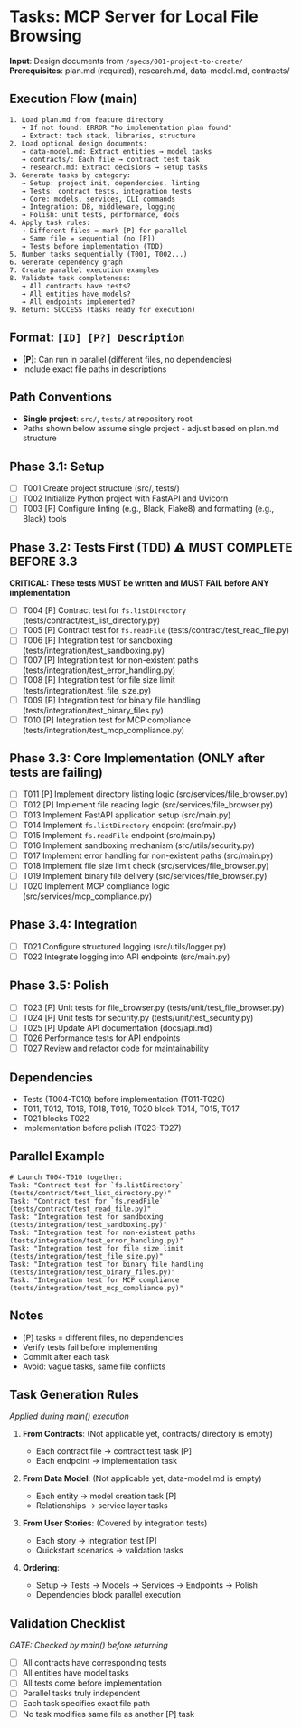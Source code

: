 # Tasks: MCP Server for Local File Browsing

**Input**: Design documents from `/specs/001-project-to-create/`
**Prerequisites**: plan.md (required), research.md, data-model.md, contracts/

## Execution Flow (main)
```
1. Load plan.md from feature directory
   → If not found: ERROR "No implementation plan found"
   → Extract: tech stack, libraries, structure
2. Load optional design documents:
   → data-model.md: Extract entities → model tasks
   → contracts/: Each file → contract test task
   → research.md: Extract decisions → setup tasks
3. Generate tasks by category:
   → Setup: project init, dependencies, linting
   → Tests: contract tests, integration tests
   → Core: models, services, CLI commands
   → Integration: DB, middleware, logging
   → Polish: unit tests, performance, docs
4. Apply task rules:
   → Different files = mark [P] for parallel
   → Same file = sequential (no [P])
   → Tests before implementation (TDD)
5. Number tasks sequentially (T001, T002...)
6. Generate dependency graph
7. Create parallel execution examples
8. Validate task completeness:
   → All contracts have tests?
   → All entities have models?
   → All endpoints implemented?
9. Return: SUCCESS (tasks ready for execution)
```

## Format: `[ID] [P?] Description`
- **[P]**: Can run in parallel (different files, no dependencies)
- Include exact file paths in descriptions

## Path Conventions
- **Single project**: `src/`, `tests/` at repository root
- Paths shown below assume single project - adjust based on plan.md structure

## Phase 3.1: Setup
- [ ] T001 Create project structure (src/, tests/)
- [ ] T002 Initialize Python project with FastAPI and Uvicorn
- [ ] T003 [P] Configure linting (e.g., Black, Flake8) and formatting (e.g., Black) tools

## Phase 3.2: Tests First (TDD) ⚠️ MUST COMPLETE BEFORE 3.3
**CRITICAL: These tests MUST be written and MUST FAIL before ANY implementation**
- [ ] T004 [P] Contract test for `fs.listDirectory` (tests/contract/test_list_directory.py)
- [ ] T005 [P] Contract test for `fs.readFile` (tests/contract/test_read_file.py)
- [ ] T006 [P] Integration test for sandboxing (tests/integration/test_sandboxing.py)
- [ ] T007 [P] Integration test for non-existent paths (tests/integration/test_error_handling.py)
- [ ] T008 [P] Integration test for file size limit (tests/integration/test_file_size.py)
- [ ] T009 [P] Integration test for binary file handling (tests/integration/test_binary_files.py)
- [ ] T010 [P] Integration test for MCP compliance (tests/integration/test_mcp_compliance.py)

## Phase 3.3: Core Implementation (ONLY after tests are failing)
- [ ] T011 [P] Implement directory listing logic (src/services/file_browser.py)
- [ ] T012 [P] Implement file reading logic (src/services/file_browser.py)
- [ ] T013 Implement FastAPI application setup (src/main.py)
- [ ] T014 Implement `fs.listDirectory` endpoint (src/main.py)
- [ ] T015 Implement `fs.readFile` endpoint (src/main.py)
- [ ] T016 Implement sandboxing mechanism (src/utils/security.py)
- [ ] T017 Implement error handling for non-existent paths (src/main.py)
- [ ] T018 Implement file size limit check (src/services/file_browser.py)
- [ ] T019 Implement binary file delivery (src/services/file_browser.py)
- [ ] T020 Implement MCP compliance logic (src/services/mcp_compliance.py)

## Phase 3.4: Integration
- [ ] T021 Configure structured logging (src/utils/logger.py)
- [ ] T022 Integrate logging into API endpoints (src/main.py)

## Phase 3.5: Polish
- [ ] T023 [P] Unit tests for file_browser.py (tests/unit/test_file_browser.py)
- [ ] T024 [P] Unit tests for security.py (tests/unit/test_security.py)
- [ ] T025 [P] Update API documentation (docs/api.md)
- [ ] T026 Performance tests for API endpoints
- [ ] T027 Review and refactor code for maintainability

## Dependencies
- Tests (T004-T010) before implementation (T011-T020)
- T011, T012, T016, T018, T019, T020 block T014, T015, T017
- T021 blocks T022
- Implementation before polish (T023-T027)

## Parallel Example
```
# Launch T004-T010 together:
Task: "Contract test for `fs.listDirectory` (tests/contract/test_list_directory.py)"
Task: "Contract test for `fs.readFile` (tests/contract/test_read_file.py)"
Task: "Integration test for sandboxing (tests/integration/test_sandboxing.py)"
Task: "Integration test for non-existent paths (tests/integration/test_error_handling.py)"
Task: "Integration test for file size limit (tests/integration/test_file_size.py)"
Task: "Integration test for binary file handling (tests/integration/test_binary_files.py)"
Task: "Integration test for MCP compliance (tests/integration/test_mcp_compliance.py)"
```

## Notes
- [P] tasks = different files, no dependencies
- Verify tests fail before implementing
- Commit after each task
- Avoid: vague tasks, same file conflicts

## Task Generation Rules
*Applied during main() execution*

1. **From Contracts**: (Not applicable yet, contracts/ directory is empty)
   - Each contract file → contract test task [P]
   - Each endpoint → implementation task
   
2. **From Data Model**: (Not applicable yet, data-model.md is empty)
   - Each entity → model creation task [P]
   - Relationships → service layer tasks
   
3. **From User Stories**: (Covered by integration tests)
   - Each story → integration test [P]
   - Quickstart scenarios → validation tasks

4. **Ordering**:
   - Setup → Tests → Models → Services → Endpoints → Polish
   - Dependencies block parallel execution

## Validation Checklist
*GATE: Checked by main() before returning*

- [ ] All contracts have corresponding tests
- [ ] All entities have model tasks
- [ ] All tests come before implementation
- [ ] Parallel tasks truly independent
- [ ] Each task specifies exact file path
- [ ] No task modifies same file as another [P] task
